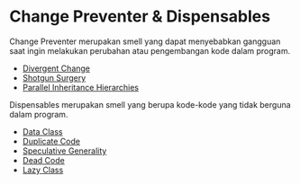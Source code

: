 # Change Preventer & Dispensables

Change Preventer merupakan smell yang dapat menyebabkan gangguan saat ingin melakukan perubahan atau pengembangan kode dalam program.
- [Divergent Change]()
- [Shotgun Surgery]()
- [Parallel Inheritance Hierarchies]()

Dispensables merupakan smell yang berupa kode-kode yang tidak berguna dalam program.
- [Data Class]()
- [Duplicate Code]()
- [Speculative Generality]()
- [Dead Code]()
- [Lazy Class]()
